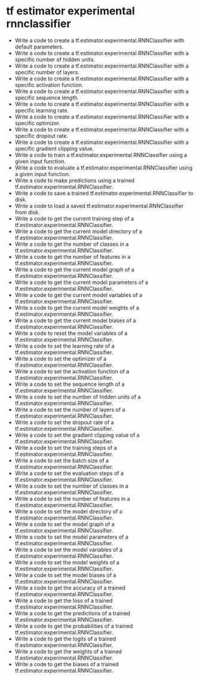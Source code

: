 # tf estimator experimental rnnclassifier

- Write a code to create a tf.estimator.experimental.RNNClassifier with default parameters.
- Write a code to create a tf.estimator.experimental.RNNClassifier with a specific number of hidden units.
- Write a code to create a tf.estimator.experimental.RNNClassifier with a specific number of layers.
- Write a code to create a tf.estimator.experimental.RNNClassifier with a specific activation function.
- Write a code to create a tf.estimator.experimental.RNNClassifier with a specific sequence length.
- Write a code to create a tf.estimator.experimental.RNNClassifier with a specific learning rate.
- Write a code to create a tf.estimator.experimental.RNNClassifier with a specific optimizer.
- Write a code to create a tf.estimator.experimental.RNNClassifier with a specific dropout rate.
- Write a code to create a tf.estimator.experimental.RNNClassifier with a specific gradient clipping value.
- Write a code to train a tf.estimator.experimental.RNNClassifier using a given input function.
- Write a code to evaluate a tf.estimator.experimental.RNNClassifier using a given input function.
- Write a code to make predictions using a trained tf.estimator.experimental.RNNClassifier.
- Write a code to save a trained tf.estimator.experimental.RNNClassifier to disk.
- Write a code to load a saved tf.estimator.experimental.RNNClassifier from disk.
- Write a code to get the current training step of a tf.estimator.experimental.RNNClassifier.
- Write a code to get the current model directory of a tf.estimator.experimental.RNNClassifier.
- Write a code to get the number of classes in a tf.estimator.experimental.RNNClassifier.
- Write a code to get the number of features in a tf.estimator.experimental.RNNClassifier.
- Write a code to get the current model graph of a tf.estimator.experimental.RNNClassifier.
- Write a code to get the current model parameters of a tf.estimator.experimental.RNNClassifier.
- Write a code to get the current model variables of a tf.estimator.experimental.RNNClassifier.
- Write a code to get the current model weights of a tf.estimator.experimental.RNNClassifier.
- Write a code to get the current model biases of a tf.estimator.experimental.RNNClassifier.
- Write a code to reset the model variables of a tf.estimator.experimental.RNNClassifier.
- Write a code to set the learning rate of a tf.estimator.experimental.RNNClassifier.
- Write a code to set the optimizer of a tf.estimator.experimental.RNNClassifier.
- Write a code to set the activation function of a tf.estimator.experimental.RNNClassifier.
- Write a code to set the sequence length of a tf.estimator.experimental.RNNClassifier.
- Write a code to set the number of hidden units of a tf.estimator.experimental.RNNClassifier.
- Write a code to set the number of layers of a tf.estimator.experimental.RNNClassifier.
- Write a code to set the dropout rate of a tf.estimator.experimental.RNNClassifier.
- Write a code to set the gradient clipping value of a tf.estimator.experimental.RNNClassifier.
- Write a code to set the training steps of a tf.estimator.experimental.RNNClassifier.
- Write a code to set the batch size of a tf.estimator.experimental.RNNClassifier.
- Write a code to set the evaluation steps of a tf.estimator.experimental.RNNClassifier.
- Write a code to set the number of classes in a tf.estimator.experimental.RNNClassifier.
- Write a code to set the number of features in a tf.estimator.experimental.RNNClassifier.
- Write a code to set the model directory of a tf.estimator.experimental.RNNClassifier.
- Write a code to set the model graph of a tf.estimator.experimental.RNNClassifier.
- Write a code to set the model parameters of a tf.estimator.experimental.RNNClassifier.
- Write a code to set the model variables of a tf.estimator.experimental.RNNClassifier.
- Write a code to set the model weights of a tf.estimator.experimental.RNNClassifier.
- Write a code to set the model biases of a tf.estimator.experimental.RNNClassifier.
- Write a code to get the accuracy of a trained tf.estimator.experimental.RNNClassifier.
- Write a code to get the loss of a trained tf.estimator.experimental.RNNClassifier.
- Write a code to get the predictions of a trained tf.estimator.experimental.RNNClassifier.
- Write a code to get the probabilities of a trained tf.estimator.experimental.RNNClassifier.
- Write a code to get the logits of a trained tf.estimator.experimental.RNNClassifier.
- Write a code to get the weights of a trained tf.estimator.experimental.RNNClassifier.
- Write a code to get the biases of a trained tf.estimator.experimental.RNNClassifier.